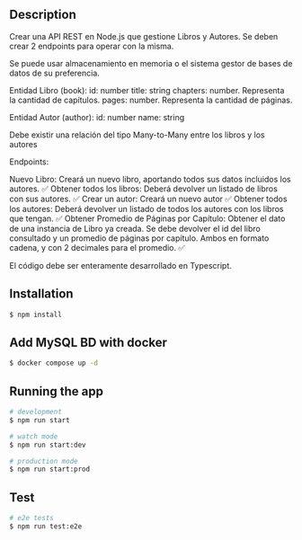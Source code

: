 ## Description

Crear una API REST en Node.js que gestione Libros y Autores. Se deben crear 2 endpoints para operar con la misma.

Se puede usar almacenamiento en memoria o el sistema gestor de bases de datos de su preferencia.

Entidad Libro (book):
id: number
title: string
chapters: number. Representa la cantidad de capítulos.
pages: number. Representa la cantidad de páginas.

Entidad Autor (author):
id: number
name: string

Debe existir una relación del tipo Many-to-Many entre los libros y los autores

Endpoints:

Nuevo Libro: Creará un nuevo libro, aportando todos sus datos incluidos los autores. ✅
Obtener todos los libros: Deberá devolver un listado de libros con sus autores. ✅
Crear un autor: Creará un nuevo autor ✅
Obtener todos los autores: Deberá devolver un listado de todos los autores con los libros que tengan. ✅
Obtener Promedio de Páginas por Capítulo: Obtener el dato de una instancia de Libro ya creada. Se debe devolver el id del libro consultado y un promedio de páginas por capítulo. Ambos en formato cadena, y con 2 decimales para el promedio. ✅

El código debe ser enteramente desarrollado en Typescript.

## Installation

```bash
$ npm install
```

## Add MySQL BD with docker

```bash
$ docker compose up -d
```

## Running the app

```bash
# development
$ npm run start

# watch mode
$ npm run start:dev

# production mode
$ npm run start:prod
```

## Test

```bash
# e2e tests
$ npm run test:e2e
```
